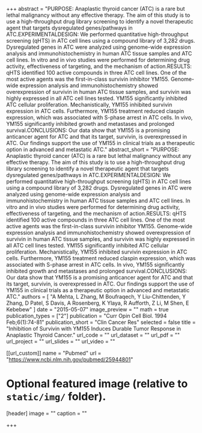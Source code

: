 +++
abstract = "PURPOSE: Anaplastic thyroid cancer (ATC) is a rare but lethal malignancy without any effective therapy. The aim of this study is to use a high-throughput drug library screening to identify a novel therapeutic agent that targets dysregulated genes/pathways in ATC.EXPERIMENTALDESIGN: We performed quantitative high-throughput screening (qHTS) in ATC cell lines using a compound library of 3,282 drugs. Dysregulated genes in ATC were analyzed using genome-wide expression analysis and immunohistochemistry in human ATC tissue samples and ATC cell lines. In vitro and in vivo studies were performed for determining drug activity, effectiveness of targeting, and the mechanism of action.RESULTS: qHTS identified 100 active compounds in three ATC cell lines. One of the most active agents was the first-in-class survivin inhibitor YM155. Genome-wide expression analysis and immunohistochemistry showed overexpression of survivin in human ATC tissue samples, and survivin was highly expressed in all ATC cell lines tested. YM155 significantly inhibited ATC cellular proliferation. Mechanistically, YM155 inhibited survivin expression in ATC cells. Furthermore, YM155 treatment reduced claspin expression, which was associated with S-phase arrest in ATC cells. In vivo, YM155 significantly inhibited growth and metastases and prolonged survival.CONCLUSIONS: Our data show that YM155 is a promising anticancer agent for ATC and that its target, survivin, is overexpressed in ATC. Our findings support the use of YM155 in clinical trials as a therapeutic option in advanced and metastatic ATC."
abstract_short = "PURPOSE: Anaplastic thyroid cancer (ATC) is a rare but lethal malignancy without any effective therapy. The aim of this study is to use a high-throughput drug library screening to identify a novel therapeutic agent that targets dysregulated genes/pathways in ATC.EXPERIMENTALDESIGN: We performed quantitative high-throughput screening (qHTS) in ATC cell lines using a compound library of 3,282 drugs. Dysregulated genes in ATC were analyzed using genome-wide expression analysis and immunohistochemistry in human ATC tissue samples and ATC cell lines. In vitro and in vivo studies were performed for determining drug activity, effectiveness of targeting, and the mechanism of action.RESULTS: qHTS identified 100 active compounds in three ATC cell lines. One of the most active agents was the first-in-class survivin inhibitor YM155. Genome-wide expression analysis and immunohistochemistry showed overexpression of survivin in human ATC tissue samples, and survivin was highly expressed in all ATC cell lines tested. YM155 significantly inhibited ATC cellular proliferation. Mechanistically, YM155 inhibited survivin expression in ATC cells. Furthermore, YM155 treatment reduced claspin expression, which was associated with S-phase arrest in ATC cells. In vivo, YM155 significantly inhibited growth and metastases and prolonged survival.CONCLUSIONS: Our data show that YM155 is a promising anticancer agent for ATC and that its target, survivin, is overexpressed in ATC. Our findings support the use of YM155 in clinical trials as a therapeutic option in advanced and metastatic ATC."
authors = [ "A Mehta, L Zhang, M Boufraqech, Y Liu-Chittenden, Y Zhang, D Patel, S Davis, A Rosenberg, K Ylaya, R Aufforth, Z Li, M Shen, E Kebebew"  ] 
date = "2015-05-07"
image_preview = ""
math = true
publication_types = ["2"] 
publication = "Curr Opin Cell Biol. 1994 Feb;6(1):74-81"
publication_short = "Clin Cancer Res"
selected = false
title = "Inhibition of Survivin with YM155 Induces Durable Tumor Response in Anaplastic Thyroid Cancer."
url_code = ""
url_dataset = ""
url_pdf = ""
url_project = ""
url_slides = ""
url_video = ""

[[url_custom]]
name = "Pubmed"
url = "https://www.ncbi.nlm.nih.gov/pubmed/25944801"

# Optional featured image (relative to `static/img/` folder).
[header]
image = ""
caption = ""

+++

